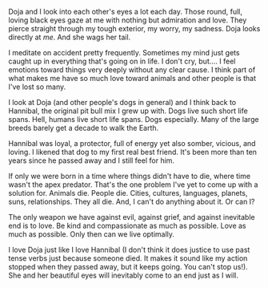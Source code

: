 Doja and I look into each other's eyes a lot each day. Those round, full, loving black eyes gaze at me with nothing but admiration and love. They pierce straight through my tough exterior, my worry, my sadness. Doja looks directly at *me*. And she wags her tail.

I meditate on accident pretty frequently. Sometimes my mind just gets caught up in everything that's going on in life. I don't cry, but.... I feel emotions toward things very deeply without any clear cause. I think part of what makes me have so much love toward animals and other people is that I've lost so many. 

I look at Doja (and other people's dogs in general) and I think back to Hannibal, the original pit bull mix I grew up with. Dogs live such short life spans. Hell, humans live short life spans. Dogs especially. Many of the large breeds barely get a decade to walk the Earth. 

Hannibal was loyal, a protector, full of energy yet also somber, vicious, and loving. I likened that dog to my first real best friend. It's been more than ten years since he passed away and I still feel for him. 

If only we were born in a time where things didn't have to die, where time wasn't the apex predator. That's the one problem I've yet to come up with a solution for. Animals die. People die. Cities, cultures, languages, planets, suns, relationships. They all die. And, I can't do anything about it. Or can I?

The only weapon we have against evil, against grief, and against inevitable end is to love. Be kind and compassionate as much as possible. Love as much as possible. Only then can we live optimally. 

I love Doja just like I love Hannibal (I don't think it does justice to use past tense verbs just because someone died. It makes it sound like my action stopped when they passed away, but it keeps going. You can't stop us!). She and her beautiful eyes will inevitably come to an end just as I will. 